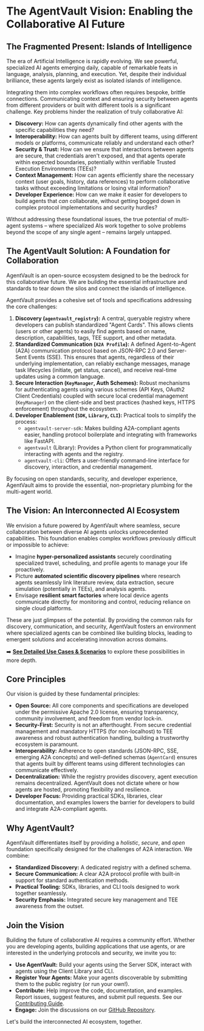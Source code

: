 # The AgentVault Vision: Enabling the Collaborative AI Future

## The Fragmented Present: Islands of Intelligence

The era of Artificial Intelligence is rapidly evolving. We see powerful, specialized AI agents emerging daily, capable of remarkable feats in language, analysis, planning, and execution. Yet, despite their individual brilliance, these agents largely exist as isolated islands of intelligence.

Integrating them into complex workflows often requires bespoke, brittle connections. Communicating context and ensuring security between agents from different providers or built with different tools is a significant challenge. Key problems hinder the realization of truly collaborative AI:

*   **Discovery:** How can agents dynamically find other agents with the specific capabilities they need?
*   **Interoperability:** How can agents built by different teams, using different models or platforms, communicate reliably and understand each other?
*   **Security & Trust:** How can we ensure that interactions between agents are secure, that credentials aren't exposed, and that agents operate within expected boundaries, potentially within verifiable Trusted Execution Environments (TEEs)?
*   **Context Management:** How can agents efficiently share the necessary context (user goals, history, data references) to perform collaborative tasks without exceeding limitations or losing vital information?
*   **Developer Experience:** How can we make it easier for developers to build agents that *can* collaborate, without getting bogged down in complex protocol implementations and security hurdles?

Without addressing these foundational issues, the true potential of multi-agent systems – where specialized AIs work together to solve problems beyond the scope of any single agent – remains largely untapped.

## The AgentVault Solution: A Foundation for Collaboration

AgentVault is an open-source ecosystem designed to be the bedrock for this collaborative future. We are building the essential infrastructure and standards to tear down the silos and connect the islands of intelligence.

AgentVault provides a cohesive set of tools and specifications addressing the core challenges:

1.  **Discovery (`agentvault_registry`):** A central, queryable registry where developers can publish standardized "Agent Cards". This allows clients (users or other agents) to easily find agents based on name, description, capabilities, tags, TEE support, and other metadata.
2.  **Standardized Communication (`A2A Profile`):** A defined Agent-to-Agent (A2A) communication protocol based on JSON-RPC 2.0 and Server-Sent Events (SSE). This ensures that agents, regardless of their underlying implementation, can reliably exchange messages, manage task lifecycles (initiate, get status, cancel), and receive real-time updates using a common language.
3.  **Secure Interaction (`KeyManager`, Auth Schemes):** Robust mechanisms for authenticating agents using various schemes (API Keys, OAuth2 Client Credentials) coupled with secure local credential management (`KeyManager`) on the client-side and best practices (hashed keys, HTTPS enforcement) throughout the ecosystem.
4.  **Developer Enablement (`SDK`, `Library`, `CLI`):** Practical tools to simplify the process:
    *   `agentvault-server-sdk`: Makes building A2A-compliant agents easier, handling protocol boilerplate and integrating with frameworks like FastAPI.
    *   `agentvault` (Library): Provides a Python client for programmatically interacting with agents and the registry.
    *   `agentvault-cli`: Offers a user-friendly command-line interface for discovery, interaction, and credential management.

By focusing on open standards, security, and developer experience, AgentVault aims to provide the essential, non-proprietary plumbing for the multi-agent world.

## The Vision: An Interconnected AI Ecosystem

We envision a future powered by AgentVault where seamless, secure collaboration between diverse AI agents unlocks unprecedented capabilities. This foundation enables complex workflows previously difficult or impossible to achieve:

*   Imagine **hyper-personalized assistants** securely coordinating specialized travel, scheduling, and profile agents to manage your life proactively.
*   Picture **automated scientific discovery pipelines** where research agents seamlessly link literature review, data extraction, secure simulation (potentially in TEEs), and analysis agents.
*   Envisage **resilient smart factories** where local device agents communicate directly for monitoring and control, reducing reliance on single cloud platforms.

These are just glimpses of the potential. By providing the common rails for discovery, communication, and security, AgentVault fosters an environment where specialized agents can be combined like building blocks, leading to emergent solutions and accelerating innovation across domains.

➡️ **[See Detailed Use Cases & Scenarios](use_cases.md)** to explore these possibilities in more depth.

## Core Principles

Our vision is guided by these fundamental principles:

*   **Open Source:** All core components and specifications are developed under the permissive Apache 2.0 license, ensuring transparency, community involvement, and freedom from vendor lock-in.
*   **Security-First:** Security is not an afterthought. From secure credential management and mandatory HTTPS (for non-localhost) to TEE awareness and robust authentication handling, building a trustworthy ecosystem is paramount.
*   **Interoperability:** Adherence to open standards (JSON-RPC, SSE, emerging A2A concepts) and well-defined schemas (`AgentCard`) ensures that agents built by different teams using different technologies can communicate effectively.
*   **Decentralization:** While the registry provides discovery, agent execution remains decentralized. AgentVault does not dictate where or how agents are hosted, promoting flexibility and resilience.
*   **Developer Focus:** Providing practical SDKs, libraries, clear documentation, and examples lowers the barrier for developers to build and integrate A2A-compliant agents.

## Why AgentVault?

AgentVault differentiates itself by providing a *holistic*, *secure*, and *open* foundation specifically designed for the challenges of A2A interaction. We combine:

*   **Standardized Discovery:** A dedicated registry with a defined schema.
*   **Secure Communication:** A clear A2A protocol profile with built-in support for standard authentication methods.
*   **Practical Tooling:** SDKs, libraries, and CLI tools designed to work together seamlessly.
*   **Security Emphasis:** Integrated secure key management and TEE awareness from the outset.

## Join the Vision

Building the future of collaborative AI requires a community effort. Whether you are developing agents, building applications that use agents, or are interested in the underlying protocols and security, we invite you to:

*   **Use AgentVault:** Build your agents using the Server SDK, interact with agents using the Client Library and CLI.
*   **Register Your Agents:** Make your agents discoverable by submitting them to the public registry (or run your own!).
*   **Contribute:** Help improve the code, documentation, and examples. Report issues, suggest features, and submit pull requests. See our [Contributing Guide](CONTRIBUTING.md).
*   **Engage:** Join the discussions on our [GitHub Repository](https://github.com/SecureAgentTools/AgentVault/).

Let's build the interconnected AI ecosystem, together.
